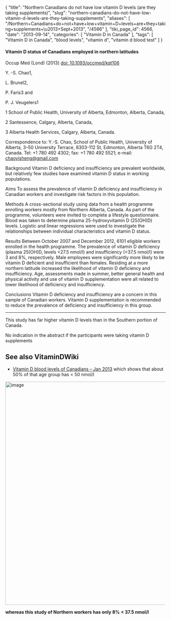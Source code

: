 {
    "title": "Northern Canadians do not have low vitamin D levels (are they taking supplements)",
    "slug": "northern-canadians-do-not-have-low-vitamin-d-levels-are-they-taking-supplements",
    "aliases": [
        "/Northern+Canadians+do+not+have+low+vitamin+D+levels+are+they+taking+supplements+\u2013+Sept+2013",
        "/4566"
    ],
    "tiki_page_id": 4566,
    "date": "2013-09-14",
    "categories": [
        "Vitamin D in Canada"
    ],
    "tags": [
        "Vitamin D in Canada",
        "blood levels",
        "vitamin d",
        "vitamin d blood test"
    ]
}


#### Vitamin D status of Canadians employed in northern latitudes

Occup Med (Lond) (2013) [doi: 10.1093/occmed/kqt106](https://doi.org/10.1093/occmed/kqt106) 

Y. -S. Chao1,

L. Brunel2,

P. Faris3 and

P. J. Veugelers1

1 School of Public Health, University of Alberta, Edmonton, Alberta, Canada,

2 Santessence, Calgary, Alberta, Canada,

3 Alberta Health Services, Calgary, Alberta, Canada.

Correspondence to: Y.-S. Chao, School of Public Health, University of Alberta, 3–50 University Terrace, 8303-112 St, Edmonton, Alberta T6G 2T4, Canada. Tel: +1 780 492 4302; fax: +1 780 492 5521; e-mail: chaoyisheng@gmail.com

Background Vitamin D deficiency and insufficiency are prevalent worldwide, but relatively few studies have examined vitamin D status in working populations.

Aims To assess the prevalence of vitamin D deficiency and insufficiency in Canadian workers and investigate risk factors in this population.

Methods A cross-sectional study using data from a health programme enrolling workers mostly from Northern Alberta, Canada. As part of the programme, volunteers were invited to complete a lifestyle questionnaire. Blood was taken to determine plasma 25-hydroxyvitamin D (25(OH)D) levels. Logistic and linear regressions were used to investigate the relationships between individual characteristics and vitamin D status.

Results Between October 2007 and December 2012, 6101 eligible workers enrolled in the health programme. The prevalence of vitamin D deficiency (plasma 25(OH)D, levels <27.5 nmol/l) and insufficiency (<37.5 nmol/l) were 3 and 8%, respectively. Male employees were significantly more likely to be vitamin D deficient and insufficient than females. Residing at a more northern latitude increased the likelihood of vitamin D deficiency and insufficiency. Age, assessments made in summer, better general health and physical activity and use of vitamin D supplementation were all related to lower likelihood of deficiency and insufficiency.

Conclusions Vitamin D deficiency and insufficiency are a concern in this sample of Canadian workers. Vitamin D supplementation is recommended to reduce the prevalence of deficiency and insufficiency in this group.

---

This study has far higher vitamin D levels than in the Southern portion of Canada.

No indication in the abstract if the participants were taking vitamin D supplements

## See also VitaminDWiki

* [Vitamin D blood levels of Canadians – Jan 2013](/posts/vitamin-d-blood-levels-of-canadians) which shows that about 50% of that age group has < 50  nmol/l

<img src="https://d1bk1kqxc0sym.cloudfront.net/attachments/jpeg/canadian-c1.jpg" alt="image" width="700">

 **whereas this study of Northern workers has only 8% < 37.5 nmol/l**
